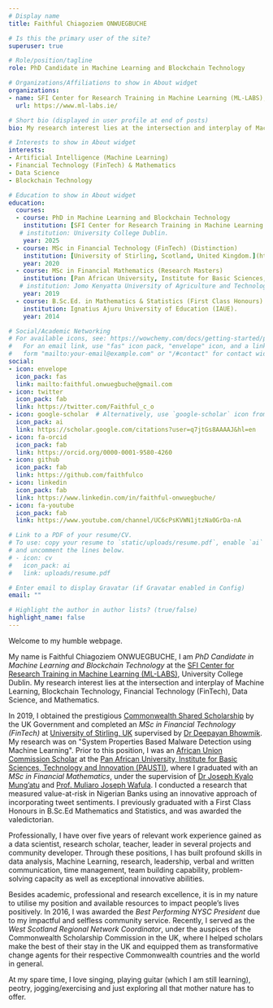 ```yaml
---
# Display name
title: Faithful Chiagoziem ONWUEGBUCHE

# Is this the primary user of the site?
superuser: true

# Role/position/tagline
role: PhD Candidate in Machine Learning and Blockchain Technology

# Organizations/Affiliations to show in About widget
organizations:
- name: SFI Center for Research Training in Machine Learning (ML-LABS), University College Dublin.
  url: https://www.ml-labs.ie/

# Short bio (displayed in user profile at end of posts)
bio: My research interest lies at the intersection and interplay of Machine Learning, Blockchain Technology, Financial Technology (FinTech), Data Science, and Mathematics.

# Interests to show in About widget
interests:
- Artificial Intelligence (Machine Learning)
- Financial Technology (FinTech) & Mathematics
- Data Science
- Blockchain Technology 

# Education to show in About widget
education:
  courses:
  - course: PhD in Machine Learning and Blockchain Technology
    institution: [SFI Center for Research Training in Machine Learning (ML-LABS).](https://www.ml-labs.ie/) 
   # institution: University College Dublin.
    year: 2025
  - course: MSc in Financial Technology (FinTech) (Distinction)
    institution: [University of Stirling, Scotland, United Kingdom.](https://www.stir.ac.uk/courses/pg-taught/fintech/)
    year: 2020
  - course: MSc in Financial Mathematics (Research Masters)
    institution: [Pan African University, Institute for Basic Sciences, Technology and Innovation (PAUSTI).](https://pau-au.africa/)
   # institution: Jomo Kenyatta University of Agriculture and Technology (JKUAT).
    year: 2019
  - course: B.Sc.Ed. in Mathematics & Statistics (First Class Honours)
    institution: Ignatius Ajuru University of Education (IAUE).
    year: 2014

# Social/Academic Networking
# For available icons, see: https://wowchemy.com/docs/getting-started/page-builder/#icons
#   For an email link, use "fas" icon pack, "envelope" icon, and a link in the
#   form "mailto:your-email@example.com" or "/#contact" for contact widget.
social:
- icon: envelope
  icon_pack: fas
  link: mailto:faithful.onwuegbuche@gmail.com
- icon: twitter
  icon_pack: fab
  link: https://twitter.com/Faithful_c_o
- icon: google-scholar  # Alternatively, use `google-scholar` icon from `ai` icon pack
  icon_pack: ai
  link: https://scholar.google.com/citations?user=q7jtGs8AAAAJ&hl=en
- icon: fa-orcid
  icon_pack: fab
  link: https://orcid.org/0000-0001-9580-4260
- icon: github
  icon_pack: fab
  link: https://github.com/faithfulco
- icon: linkedin
  icon_pack: fab
  link: https://www.linkedin.com/in/faithful-onwuegbuche/
- icon: fa-youtube
  icon_pack: fab
  link: https://www.youtube.com/channel/UC6cPsKVWN1jtzNa0GrDa-nA

# Link to a PDF of your resume/CV.
# To use: copy your resume to `static/uploads/resume.pdf`, enable `ai` icons in `params.toml`, 
# and uncomment the lines below.
# - icon: cv
#   icon_pack: ai
#   link: uploads/resume.pdf

# Enter email to display Gravatar (if Gravatar enabled in Config)
email: ""

# Highlight the author in author lists? (true/false)
highlight_name: false
---
```

Welcome to my humble webpage.

My name is Faithful Chiagoziem ONWUEGBUCHE, I am _PhD Candidate in Machine Learning and Blockchain Technology_ at the [SFI Center for Research Training in Machine Learning (ML-LABS)](https://www.ml-labs.ie/), University College Dublin. My research interest lies at the intersection and interplay of Machine Learning, Blockchain Technology, Financial Technology (FinTech), Data Science, and Mathematics.

In 2019, I obtained the prestigious [Commonwealth Shared Scholarship](https://cscuk.fcdo.gov.uk/scholarships/commonwealth-shared-scholarships/) by the UK Government and completed an _MSc in Financial Technology (FinTech)_ at [University of Stirling, UK](https://www.stir.ac.uk/courses/pg-taught/fintech/) supervised by [Dr Deepayan Bhowmik](http://www.cs.stir.ac.uk/~dbh/). My research was on "System Properties Based Malware Detection using Machine Learning". Prior to this position, I was an [African Union Commission Scholar](https://au.int/en/overview) at the [Pan African University, Institute for Basic Sciences, Technology and Innovation (PAUSTI)](https://pau-au.africa/), where I graduated with an _MSc in Financial Mathematics_, under the supervision of [Dr Joseph Kyalo Mung’atu](http://www.jkuat.ac.ke/departments/statistics/joseph-kyalo-mungatu-3/) and [Prof. Muliaro Joseph Wafula](https://codata.org/blog/2018/10/01/muliaro-wafula-candidacy-for-codata-executive-committee-2/). I conducted a research that measured value-at-risk in Nigerian Banks using an innovative approach of incorporating tweet sentiments. I previously graduated with a First Class Honours in B.Sc.Ed Mathematics and Statistics, and was awarded the valedictorian.

Professionally, I have over five years of relevant work experience gained as a data scientist, research scholar, teacher, leader in several projects and community developer. Through these positions, I has built profound skills in data analysis, Machine Learning, research, leadership, verbal and written communication, time management, team building capability, problem-solving capacity as well as exceptional innovative abilities. 
 
Besides academic, professional and research excellence, it is in my nature to utilise my position and available resources to impact people’s lives positively. In 2016, I was awarded the _Best Performing NYSC President_ due to my impactful and selfless community service. Recently, I served as the _West Scotland Regional Network Coordinator_, under the auspices of the Commonwealth Scholarship Commission in the UK, where I helped scholars make the best of their stay in the UK and equipped them as transformative change agents for their respective Commonwealth countries and the world in general. 

At my spare time, I love singing, playing guitar (which I am still learning), peotry, jogging/exercising and just exploring all that mother nature has to offer.  
